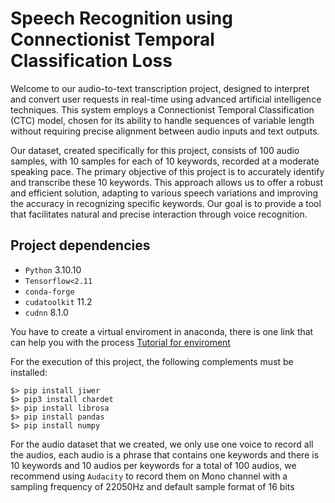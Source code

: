 # Speech Recognition using Connectionist Temporal Classification Loss
Welcome to our audio-to-text transcription project, designed to interpret and convert user requests in real-time using advanced artificial intelligence techniques. This system employs a Connectionist Temporal Classification (CTC) model, chosen for its ability to handle sequences of variable length without requiring precise alignment between audio inputs and text outputs.

Our dataset, created specifically for this project, consists of 100 audio samples, with 10 samples for each of 10 keywords, recorded at a moderate speaking pace. The primary objective of this project is to accurately identify and transcribe these 10 keywords. This approach allows us to offer a robust and efficient solution, adapting to various speech variations and improving the accuracy in recognizing specific keywords. Our goal is to provide a tool that facilitates natural and precise interaction through voice recognition.

## Project dependencies
* `Python` 3.10.10
* `Tensorflow<2.11`
* `conda-forge`
* `cudatoolkit` 11.2
* `cudnn` 8.1.0

You have to create a virtual enviroment in anaconda, there is one link that can help you with the process
[Tutorial for enviroment](https://www.youtube.com/watch?v=QUjtDIalh0k&ab_channel=KGPTalkie)


For the execution of this project, the following complements must be installed:
```
$> pip install jiwer
$> pip3 install chardet
$> pip install librosa
$> pip install pandas
$> pip install numpy
``` 
For the audio dataset that we created, we only use one voice to record all the audios, each audio is a phrase that contains one keywords and there is 10 keywords and 10 audios per keywords for a total of 100 audios, we recommend using `Audacity` to record them on Mono channel with a sampling frequency of 22050Hz and default sample format of 16 bits
